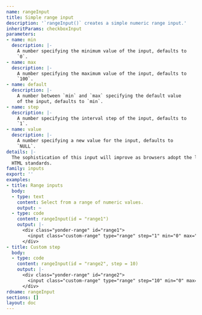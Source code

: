 ```yaml
---
name: rangeInput
title: Simple range input
description: '`rangeInput()` creates a simple numeric range input.'
inheritParams: checkboxInput
parameters:
- name: min
  description: |-
    A number specifying the minimum value of the input, defaults to
    `0`.
- name: max
  description: |-
    A number specifying the maximum value of the input, defaults to
    `100`.
- name: default
  description: |-
    A number between `min` and `max` specifying the default value
    of the input, defaults to `min`.
- name: step
  description: |-
    A number specifying the interval step of the input, defaults to
    `1`.
- name: value
  description: |-
    A number specifying a new value for the input, defaults to
    `NULL`.
details: |-
  The sophistication of this input will improve as browsers adopt the latest
  HTML standards.
family: inputs
export: ''
examples:
- title: Range inputs
  body:
  - type: text
    content: Select from a range of numeric values.
    output: ~
  - type: code
    content: rangeInput(id = "range1")
    output: |-
      <div class="yonder-range" id="range1">
        <input class="custom-range" type="range" step="1" min="0" max="100" value="0" autocomplete="off"/>
      </div>
- title: Custom step
  body:
  - type: code
    content: rangeInput(id = "range2", step = 10)
    output: |-
      <div class="yonder-range" id="range2">
        <input class="custom-range" type="range" step="10" min="0" max="100" value="0" autocomplete="off"/>
      </div>
rdname: rangeInput
sections: []
layout: doc
---
```

